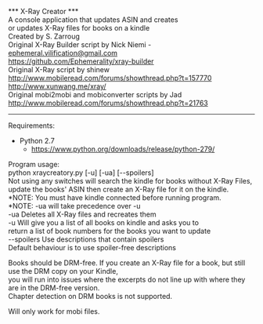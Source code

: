 *** X-Ray Creator ***  
A console application that updates ASIN and creates  
or updates X-Ray files for books on a kindle  
Created by S. Zarroug  
Original X-Ray Builder script  by Nick Niemi - ephemeral.vilification@gmail.com  
https://github.com/Ephemerality/xray-builder  
Original X-Ray script by shinew  
http://www.mobileread.com/forums/showthread.php?t=157770  
http://www.xunwang.me/xray/  
Original mobi2mobi and mobiconverter scripts by Jad  
http://www.mobileread.com/forums/showthread.php?t=21763  
  
**********************
   
Requirements:  
* Python 2.7  
  * https://www.python.org/downloads/release/python-279/  
  
Program usage:  
python xraycreatory.py [-u] [-ua] [--spoilers]  
Not using any switches will search the kindle for books without X-Ray Files,  
update the books' ASIN then create an X-Ray file for it on the kindle.  
*NOTE: You must have kindle connected before running program.  
*NOTE: -ua will take precedence over -u  
-ua				Deletes all X-Ray files and recreates them  
-u 				Will give you a list of all books on kindle and asks you to  
				return a list of book numbers for the books you want to update  
--spoilers		Use descriptions that contain spoilers  
				Default behaviour is to use spoiler-free descriptions  
  
Books should be DRM-free. If you create an X-Ray file for a book, but still use the DRM copy on your Kindle,  
you will run into issues where the excerpts do not line up with where they are in the DRM-free version.  
Chapter detection on DRM books is not supported.  

Will only work for mobi files.  
